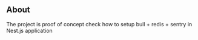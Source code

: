 ## About 

The project is proof of concept check how to setup bull + redis + sentry in Nest.js application
